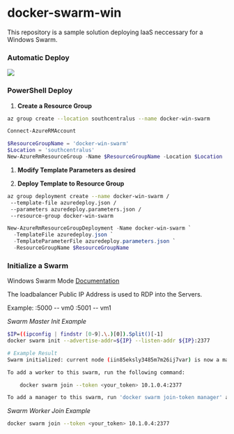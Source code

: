 # docker-swarm-win

This repository is a sample solution deploying IaaS neccessary for a Windows Swarm.

### Automatic Deploy

<a href="https://portal.azure.com/#create/Microsoft.Template/uri/https%3A%2F%2Fraw.githubusercontent.com%2Fdanielscholl%2Fdocker-swarm-win%2Fmaster%2Fazuredeploy.json" target="_blank">
    <img src="http://azuredeploy.net/deploybutton.png"/>
</a>

### PowerShell Deploy

1. __Create a Resource Group__

```bash
az group create --location southcentralus --name docker-win-swarm
```

```powershell
Connect-AzureRMAccount

$ResourceGroupName = 'docker-win-swarm'
$Location = 'southcentralus'
New-AzureRmResourceGroup -Name $ResourceGroupName -Location $Location
```

1. __Modify Template Parameters as desired__

1. __Deploy Template to Resource Group__

```bash
az group deployment create --name docker-win-swarm /
 --template-file azuredeploy.json /
 --parameters azuredeploy.parameters.json /
 --resource-group docker-win-swarm
```

```powershell
New-AzureRmResourceGroupDeployment -Name docker-win-swarm `
  -TemplateFile azuredeploy.json `
  -TemplateParameterFile azuredeploy.parameters.json `
  -ResourceGroupName $ResourceGroupName 
```

### Initialize a Swarm

Windows Swarm Mode [Documentation](https://docs.microsoft.com/en-us/virtualization/windowscontainers/manage-containers/swarm-mode)


The loadbalancer Public IP Address is used to RDP into the Servers.

Example:
<ip>:5000 -- vm0
<ip>:5001 -- vm1


_Swarm Master Init Example_
```bash
$IP=((ipconfig | findstr [0-9].\.)[0]).Split()[-1]
docker swarm init --advertise-addr=${IP} --listen-addr ${IP}:2377

# Example Result
Swarm initialized: current node (iin85eksly3485m7m26ij7var) is now a manager.

To add a worker to this swarm, run the following command:

    docker swarm join --token <your_token> 10.1.0.4:2377

To add a manager to this swarm, run 'docker swarm join-token manager' and follow the instructions.
```

_Swarm Worker Join Example_
```bash
docker swarm join --token <your_token> 10.1.0.4:2377
```
